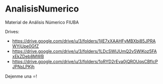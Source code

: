 # AnalisisNumerico
Material de Análisis Númerico FIUBA

Drives:
* https://drive.google.com/drive/u/3/folders/1jlE7xXAAHFyMBXbi85JPRAWYjUpe0GfZ
* https://drive.google.com/drive/u/3/folders/1LDcSWIJUmQ2v5WlKoz5FAxEkZDeb8MWB
* https://drive.google.com/drive/u/3/folders/1oRYD2rEva0jQROUqsCBfIcPJPNsLPKjh

Dejenme una ⭐!
